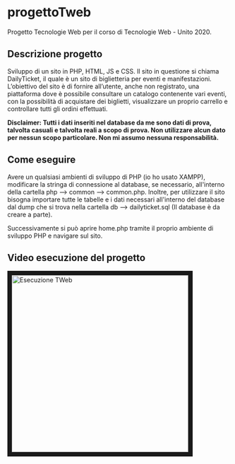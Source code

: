 # progettoTweb
Progetto Tecnologie Web per il corso di Tecnologie Web - Unito 2020.

## Descrizione progetto

Sviluppo di un sito in PHP, HTML, JS e CSS.
Il sito in questione si chiama DailyTicket, il quale è un sito di biglietteria per eventi e manifestazioni.
L’obiettivo del sito è di fornire all’utente, anche non registrato, una piattaforma dove è possibile consultare un
catalogo contenente vari eventi, con la possibilità di acquistare dei biglietti, visualizzare un proprio carrello e
controllare tutti gli ordini effettuati.

**Disclaimer: Tutti i dati inseriti nel database da me sono dati di prova, talvolta casuali e talvolta reali a scopo di prova. Non utilizzare alcun dato per nessun scopo particolare. Non mi assumo nessuna responsabilità.**

## Come eseguire

Avere un qualsiasi ambienti di sviluppo di PHP (io ho usato XAMPP), modificare la stringa di connessione al database, se necessario, all'interno della cartella php -->  common --> common.php. Inoltre, per utilizzare il sito bisogna importare tutte le tabelle e i dati necessari all'interno del database dal dump che si trova nella cartella db --> dailyticket.sql (Il database è da creare a parte).

Successivamente si può aprire home.php tramite il proprio ambiente di sviluppo PHP e navigare sul sito.

## Video esecuzione del progetto

<a href="http://www.youtube.com/watch?feature=player_embedded&v=VTwBUHzzBoY
" rel="noopener" target="_blank"><img src="http://img.youtube.com/vi/VTwBUHzzBoY/0.jpg" 
alt="Esecuzione TWeb" width="400" border="10" /></a>
